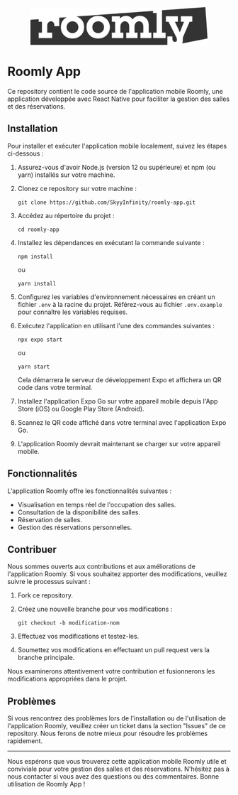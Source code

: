 <p align="center"><a href="https://github.com/SkyyInfinity/roomly-api" target="_blank"><img src="./assets/images/logo-text-secondary.svg" width="400" alt="Roomly Logo"></a></p>

# Roomly App

Ce repository contient le code source de l'application mobile Roomly, une application développée avec React Native pour faciliter la gestion des salles et des réservations.

## Installation

Pour installer et exécuter l'application mobile localement, suivez les étapes ci-dessous :

1. Assurez-vous d'avoir Node.js (version 12 ou supérieure) et npm (ou yarn) installés sur votre machine.

2. Clonez ce repository sur votre machine :

   ```shell
   git clone https://github.com/SkyyInfinity/roomly-app.git
   ```

3. Accédez au répertoire du projet :

   ```shell
   cd roomly-app
   ```

4. Installez les dépendances en exécutant la commande suivante :

   ```shell
   npm install
   ```

   ou

   ```shell
   yarn install
   ```

5. Configurez les variables d'environnement nécessaires en créant un fichier `.env` à la racine du projet. Référez-vous au fichier `.env.example` pour connaître les variables requises.

6. Exécutez l'application en utilisant l'une des commandes suivantes :

   ```shell
   npx expo start
   ```

   ou

   ```shell
   yarn start
   ```

   Cela démarrera le serveur de développement Expo et affichera un QR code dans votre terminal.

7. Installez l'application Expo Go sur votre appareil mobile depuis l'App Store (iOS) ou Google Play Store (Android).

8. Scannez le QR code affiché dans votre terminal avec l'application Expo Go.

9. L'application Roomly devrait maintenant se charger sur votre appareil mobile.

## Fonctionnalités

L'application Roomly offre les fonctionnalités suivantes :

- Visualisation en temps réel de l'occupation des salles.
- Consultation de la disponibilité des salles.
- Réservation de salles.
- Gestion des réservations personnelles.

## Contribuer

Nous sommes ouverts aux contributions et aux améliorations de l'application Roomly. Si vous souhaitez apporter des modifications, veuillez suivre le processus suivant :

1. Fork ce repository.

2. Créez une nouvelle branche pour vos modifications :

   ```shell
   git checkout -b modification-nom
   ```

3. Effectuez vos modifications et testez-les.

4. Soumettez vos modifications en effectuant un pull request vers la branche principale.

Nous examinerons attentivement votre contribution et fusionnerons les modifications appropriées dans le projet.

## Problèmes

Si vous rencontrez des problèmes lors de l'installation ou de l'utilisation de l'application Roomly, veuillez créer un ticket dans la section "Issues" de ce repository. Nous ferons de notre mieux pour résoudre les problèmes rapidement.

---

Nous espérons que vous trouverez cette application mobile Roomly utile et conviviale pour votre gestion des salles et des réservations. N'hésitez pas à nous contacter si vous avez des questions ou des commentaires. Bonne utilisation de Roomly App !
